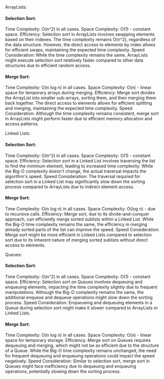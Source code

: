 ArrayLists:
#### Selection Sort:
Time Complexity: O(n^2) in all cases.
Space Complexity: O(1) - constant space.
Efficiency: Selection sort in ArrayLists involves swapping elements based on their indexes. The time complexity remains O(n^2), regardless of the data structure. However, the direct access to elements by index allows for efficient swaps, maintaining the expected time complexity.
Speed Consideration: While the time complexity remains the same, ArrayLists might execute selection sort relatively faster compared to other data structures due to efficient random access.

#### Merge Sort:
Time Complexity: O(n log n) in all cases.
Space Complexity: O(n) - linear space for temporary arrays during merging.
Efficiency: Merge sort divides the ArrayList into smaller sub-arrays, sorting them, and then merging them back together. The direct access to elements allows for efficient splitting and merging, maintaining the expected time complexity.
Speed Consideration: Although the time complexity remains consistent, merge sort in ArrayLists might perform faster due to efficient memory allocation and access patterns.

Linked Lists:
#### Selection Sort:
Time Complexity: O(n^2) in all cases.
Space Complexity: O(1) - constant space.
Efficiency: Selection sort in a Linked List involves traversing the list to find the minimum element, leading to increased time complexity. While the Big-O complexity doesn't change, the actual traversal impacts the algorithm's speed.
Speed Consideration: The traversal required for selection sort in a Linked List may significantly slow down the sorting process compared to ArrayLists due to indirect element access.

#### Merge Sort:
Time Complexity: O(n log n) in all cases.
Space Complexity: O(log n) - due to recursive calls.
Efficiency: Merge sort, due to its divide-and-conquer approach, can efficiently merge sorted sublists within a Linked List. While the Big-O time complexity remains the same, the efficiency in merging already sorted parts of the list can improve the speed.
Speed Consideration: Merge sort might be more efficient in Linked Lists compared to selection sort due to its inherent nature of merging sorted sublists without direct access to elements.

Queues:
#### Selection Sort:
Time Complexity: O(n^2) in all cases.
Space Complexity: O(1) - constant space.
Efficiency: Selection sort on Queues involves dequeuing and enqueuing elements, impacting the time complexity slightly due to frequent manipulations. Although the Big-O complexity remains the same, the additional enqueue and dequeue operations might slow down the sorting process.
Speed Consideration: Enqueueing and dequeuing elements in a Queue during selection sort might make it slower compared to ArrayLists or Linked Lists.

#### Merge Sort:
Time Complexity: O(n log n) in all cases.
Space Complexity: O(n) - linear space for temporary storage.
Efficiency: Merge sort on Queues requires dequeuing and merging, which might not be as efficient due to the structure of a Queue. While the Big-O time complexity remains unchanged, the need for frequent dequeuing and enqueuing operations could impact the speed negatively.
Speed Consideration: Similar to selection sort, merge sort in Queues might face inefficiency due to dequeuing and enqueuing operations, potentially slowing down the sorting process.




